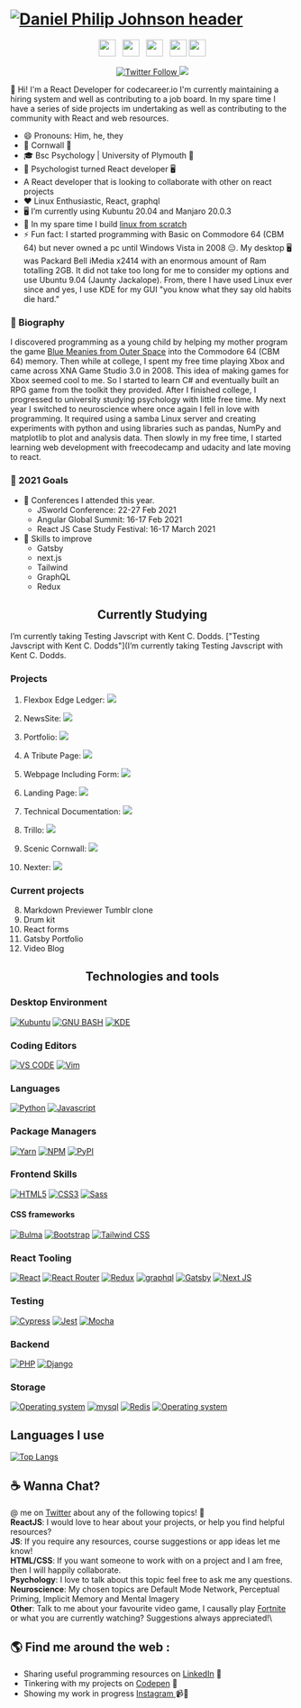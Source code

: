 # [![Daniel Philip Johnson header](https://raw.githubusercontent.com/danielphilipjohnson/danielphilipjohnson/master/banner/banner.png)](https://danielphilipjohnson.github.io/)

<p align='center'>
<a href="https://codepen.io/danielphilipjohnson/"><img height="30" src="https://raw.githubusercontent.com/danielphilipjohnson/danielphilipjohnson/master/social-icons/codepen.png"></a>&nbsp;&nbsp;
<a href="https://twitter.com/danielp_johnson"><img height="30" src="https://raw.githubusercontent.com/danielphilipjohnson/danielphilipjohnson/master/social-icons/twitter.png"></a>&nbsp;&nbsp;
<a href="https://www.instagram.com/danielphilipjohnson/"><img height="30" src="https://raw.githubusercontent.com/danielphilipjohnson/danielphilipjohnson/master/social-icons/instagram.jpg"></a>&nbsp;&nbsp;
<a href="/"><img height="30" src="https://raw.githubusercontent.com/danielphilipjohnson/danielphilipjohnson/master/social-icons/dev.webp"></a>
<a href="https://www.linkedin.com/in/daniel-philip-johnson/"><img height="30" src="https://raw.githubusercontent.com/danielphilipjohnson/danielphilipjohnson/master/social-icons/linkedin.png"></a>
</p>
<p align='center'>
<a class="header-badge" target="_blank" href="https://twitter.com/danielp_johnson">
  <img alt="Twitter Follow" src="https://img.shields.io/twitter/follow/danielp_johnson?style=social">
  </a>
  
  <a class="header-badge" target="_blank" href="https://www.linkedin.com/in/daniel-philip-johnson/">
  <img src="https://img.shields.io/badge/style--5eba00.svg?label=LinkedIn&logo=linkedin&style=social">
  </a>
</p>

👋 Hi! I'm a React Developer for codecareer.io I'm currently maintaining a hiring system and well as contributing to a job board. In my spare time I have a series of side projects im undertaking as well as contributing to the community with React and web resources.

- 😄 Pronouns: Him, he, they
- 📌 Cornwall 🏴󠁧󠁢󠁥󠁮󠁧󠁿
- 🎓 Bsc Psychology | University of Plymouth 🏫
- 🥼 Psychologist turned React developer 🖥️
- A React developer that is looking to collaborate with other on react projects
- ❤️ Linux Enthusiastic, React, graphql
- 🖥️ I’m currently using Kubuntu 20.04 and Manjaro 20.0.3
- 🔭 In my spare time I build <a href="http://www.linuxfromscratch.org/">linux from scratch</a>
- ⚡ Fun fact: I started programming with Basic on Commodore 64 (CBM 64) but never owned a pc until Windows Vista in 2008 😑. My desktop 🖥️ was Packard Bell iMedia x2414 with an enormous amount of Ram totalling 2GB. It did not take too long for me to consider my options and use Ubuntu 9.04 (Jaunty Jackalope). From, there I have used Linux ever since and yes, I use KDE for my GUI "you know what they say old habits die hard."

### 📔 Biography

I discovered programming as a young child by helping my mother program the game <a href="https://www.retrogamer.net/retro_games80/blue-meanies-from-outer-space/">Blue Meanies from Outer Space</a> into the Commodore 64 (CBM 64) memory. Then while at college, I spent my free time playing Xbox and came across XNA Game Studio 3.0 in 2008. This idea of making games for Xbox seemed cool to me. So I started to learn C# and eventually built an RPG game from the toolkit they provided. After I finished college, I progressed to university studying psychology with little free time. My next year I switched to neuroscience where once again I fell in love with programming. It required using a samba Linux server and creating experiments with python and using libraries such as pandas, NumPy and matplotlib to plot and analysis data. Then slowly in my free time, I started learning web development with freecodecamp and udacity and late moving to react.

### 📌 2021 Goals

- 📌 Conferences I attended this year.
  - JSworld Conference: 22-27 Feb 2021
  - Angular Global Summit: 16-17 Feb 2021
  - React JS Case Study Festival: 16-17 March 2021
- 📓 Skills to improve
  - Gatsby
  - next.js
  - Tailwind
  - GraphQL
  - Redux

<h2 align="center">Currently Studying</h2>
I’m currently taking Testing Javscript with Kent C. Dodds. ["Testing Javscript with Kent C. Dodds"](I’m currently taking Testing Javscript with Kent C. Dodds.

### Projects

1. Flexbox Edge Ledger: <a href="https://codepen.io/danielphilipjohnson/pen/JjXbpXa?editors=1010"><img src="https://raw.githubusercontent.com/danielphilipjohnson/danielphilipjohnson/master/portfolio-items/Welcome-To-Edge-Ledger-desktop.jpg"></a>

2. NewsSite:
   <a href="https://codepen.io/danielphilipjohnson/pen/oNxwpLN"><img src="https://raw.githubusercontent.com/danielphilipjohnson/danielphilipjohnson/master/portfolio-items/News-Site.png"></a>

3. Portfolio: <a href="https://codepen.io/danielphilipjohnson/full/JjXmZGj"><img src="https://raw.githubusercontent.com/danielphilipjohnson/danielphilipjohnson/master/portfolio-items/portfolio.jpg"></a>

4. A Tribute Page: <a href="https://codepen.io/danielphilipjohnson/full/VwaJrPg"><img src="https://raw.githubusercontent.com/danielphilipjohnson/danielphilipjohnson/master/portfolio-items/Tribute-Page.png"></a>

5. Webpage Including Form: <a href="https://codepen.io/danielphilipjohnson/full/oNxabPN"><img src="https://raw.githubusercontent.com/danielphilipjohnson/danielphilipjohnson/master/portfolio-items/Survery-Form.png"></a>

6. Landing Page:
   <a href="https://codepen.io/danielphilipjohnson/full/LYNgrGV"><img src="https://raw.githubusercontent.com/danielphilipjohnson/danielphilipjohnson/master/portfolio-items/Product-Landing-Page.jpg"></a>

7. Technical Documentation: <a href="https://codepen.io/danielphilipjohnson/full/PoNVJLW"><img src="https://raw.githubusercontent.com/danielphilipjohnson/danielphilipjohnson/master/portfolio-items/Technical-Documentation.png"></a>

8. Trillo:
   <a href="https://github.com/danielphilipjohnson/Front-End-Development-Path/tree/master/1.HTMLandCSS/11.trillo"><img src="https://raw.githubusercontent.com/danielphilipjohnson/danielphilipjohnson/master/portfolio-items/trillo.png"></a>

9. Scenic Cornwall:
   <a href="https://github.com/danielphilipjohnson/Front-End-Development-Path/tree/master/1.HTMLandCSS/10.natours_travel"><img src="https://raw.githubusercontent.com/danielphilipjohnson/danielphilipjohnson/master/portfolio-items/scenic-cornwall.png"></a>

10. Nexter:
    <a href="https://github.com/danielphilipjohnson/Front-End-Development-Path/tree/master/1.HTMLandCSS/12.nexter"><img src="https://raw.githubusercontent.com/danielphilipjohnson/danielphilipjohnson/master/portfolio-items/nexters.png"></a>

### Current projects

8. Markdown Previewer Tumblr clone
9. Drum kit
10. React forms
11. Gatsby Portfolio
12. Video Blog

<h2 align="center"> Technologies and tools</h2>

### Desktop Environment

[![Kubuntu](https://img.shields.io/badge/OS-Kubuntu-green?logo=linux&logoColor=white&color=0079C1&style=for-the-badge)](https://danielphilipjohnson.github.io/) [![GNU BASH](https://img.shields.io/badge/Bash-v0.0.0-green?logo=gnu-bash&color=282F34&style=for-the-badge)](https://danielphilipjohnson.github.io/) [![KDE](https://img.shields.io/badge/KDE-v0.0.0-green?logo=kde&color=1D99F3&style=for-the-badge)](https://danielphilipjohnson.github.io/)

### Coding Editors

[![VS CODE](https://img.shields.io/badge/VS%20Code-v1.47.3-green?logo=visual-studio-code&color=016EC5&style=for-the-badge)](https://danielphilipjohnson.github.io/) [![Vim](https://img.shields.io/badge/Vim-v8.2-green?logo=vim&color=019733&style=for-the-badge)](https://danielphilipjohnson.github.io/)

### Languages

[![Python](https://img.shields.io/badge/Python-v3.8.0-green?logo=python&color=3776AB&style=for-the-badge)](https://danielphilipjohnson.github.io/) [![Javascript](https://img.shields.io/badge/Javascript-v11-green?logo=javascript&color=3776AB&style=for-the-badge)](https://danielphilipjohnson.github.io/)

### Package Managers

[![Yarn](https://img.shields.io/badge/Yarn-v1.22.4-green?logo=yarn&color=368FB9&style=for-the-badge)](https://danielphilipjohnson.github.io/) [![NPM](https://img.shields.io/badge/NPM-v6.14.7-green?logo=npm&color=CB3837&style=for-the-badge)](https://danielphilipjohnson.github.io/) [![PyPI](https://img.shields.io/badge/PyPI-v6.14.7-green?logo=PyPI&color=3775A9&style=for-the-badge)](https://danielphilipjohnson.github.io/)

### Frontend Skills

[![HTML5](https://img.shields.io/badge/HTML5-v0.0.0-green?logo=HTML5&color=E34F26&style=for-the-badge)](https://danielphilipjohnson.github.io/) [![CSS3](https://img.shields.io/badge/CSS3-v0.0.0-green?logo=CSS3&color=1572B6&style=for-the-badge)](https://danielphilipjohnson.github.io/) [![Sass](https://img.shields.io/badge/Sass-v0.0.0-green?logo=sass&color=CC6699&style=for-the-badge)](https://danielphilipjohnson.github.io/)

#### CSS frameworks

[![Bulma](https://img.shields.io/badge/Bulma-v0.0.0-green?logo=bulma&color=00D1B2&style=for-the-badge)](https://danielphilipjohnson.github.io/) [![Bootstrap](https://img.shields.io/badge/Bootstrap-v0.0.0-green?logo=bootstrap&color=563D7C&style=for-the-badge)](https://danielphilipjohnson.github.io/) [![Tailwind CSS](https://img.shields.io/badge/Tailwind%20CSS-v0.0.0-green?logo=Tailwind-CSS&color=38B2AC&style=for-the-badge)](https://danielphilipjohnson.github.io/)

### React Tooling

[![React](https://img.shields.io/badge/React-v16.13.1-green?logo=react&color=61DBFB&style=for-the-badge)](https://danielphilipjohnson.github.io/) [![React Router](https://img.shields.io/badge/React--Router-v5.2.0-green?logo=react-router&color=F94949&style=for-the-badge)](https://danielphilipjohnson.github.io/) [![Redux](https://img.shields.io/badge/Redux-v4.0.5-green?logo=redux&color=764ABC&style=for-the-badge)](https://danielphilipjohnson.github.io/) [![graphql](https://img.shields.io/badge/GraphQL-v15.3.0-green?logo=graphql&color=E535AB&style=for-the-badge)](https://danielphilipjohnson.github.io/) [![Gatsby](https://img.shields.io/badge/Gatsby-v2.24.37-green?logo=gatsby&color=633194&style=for-the-badge)](https://danielphilipjohnson.github.io/) [![Next JS](https://img.shields.io/badge/Next.JS-v9.5.1-green?logo=next.js&color=000000&style=for-the-badge)](https://danielphilipjohnson.github.io/)

### Testing

[![Cypress](https://img.shields.io/badge/Cypress-v4.12.1-green?logo=cypress&color=47474A&style=for-the-badge)](https://danielphilipjohnson.github.io/) [![Jest](https://img.shields.io/badge/Jest-v26.2.2-green?logo=jest&color=C21325&style=for-the-badge)](https://danielphilipjohnson.github.io/) [![Mocha](https://img.shields.io/badge/Mocha-v0.0.0-green?logo=mocha&color=8D6748&style=for-the-badge)](https://danielphilipjohnson.github.io/)

### Backend

[![PHP](https://img.shields.io/badge/PHP-v0.0.0-green?logo=PHP&color=777BB4&style=for-the-badge)](https://danielphilipjohnson.github.io/) [![Django](https://img.shields.io/badge/Django-v0.0.0-green?logo=Django&color=092E20&style=for-the-badge)](https://danielphilipjohnson.github.io/)

### Storage

[![Operating system](https://img.shields.io/badge/MongoDB-v0.0.0-green?logo=mongodb&color=10AA50&style=for-the-badge)](https://danielphilipjohnson.github.io/) [![mysql](https://img.shields.io/badge/MySQL-v0.0.0-green?logo=mysql&color=4479A1&style=for-the-badge)](https://danielphilipjohnson.github.io/) [![Redis](https://img.shields.io/badge/Redis-v0.0.0-green?logo=redis&color=DC382D&style=for-the-badge)](https://danielphilipjohnson.github.io/) [![Operating system](https://img.shields.io/badge/NodeJS-v0.0.0-green?logo=node.js&color=84CE24&style=for-the-badge)](https://danielphilipjohnson.github.io/)

## Languages I use

[![Top Langs](https://github-readme-stats.vercel.app/api/top-langs/?username=danielphilipjohnson&layout=compact)](https://github.com/danielphilipjohnson/github-readme-stats)

## ☕ Wanna Chat?

@ me on <a href="https://twitter.com/DanielPhilipJo1">Twitter</a> about any of the following topics! 💬\
**ReactJS**: I would love to hear about your projects, or help you find helpful resources?\
**JS**: If you require any resources, course suggestions or app ideas let me know!\
**HTML/CSS**: If you want someone to work with on a project and I am free, then I will happily collaborate.\
**Psychology**: I love to talk about this topic feel free to ask me any questions.\
**Neuroscience**: My chosen topics are Default Mode Network, Perceptual Priming, Implicit Memory and Mental Imagery\
**Other**: Talk to me about your favourite video game, I causally play <a href="https://fortnitetracker.com/profile/all/undreamt%20mayhem">Fortnite</a> or what you are currently watching? Suggestions always appreciated!\

## 🌎 Find me around the web :

- Sharing useful programming resources on <a href="https://www.linkedin.com/in/daniel-philip-johnson/">LinkedIn</a> 💼
- Tinkering with my projects on <a href="https://codepen.io/danielphilipjohnson/"> Codepen</a> 🏓
- Showing my work in progress <a href="https://www.instagram.com/danielphilipjohnson/"> Instagram </a> 📹🤳
